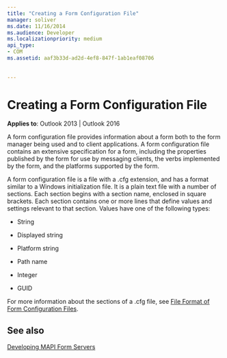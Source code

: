 ```yaml
---
title: "Creating a Form Configuration File"
manager: soliver
ms.date: 11/16/2014
ms.audience: Developer
ms.localizationpriority: medium
api_type:
- COM
ms.assetid: aaf3b33d-ad2d-4ef8-847f-1ab1eaf08706
 
 
---
```


# Creating a Form Configuration File

  
  
**Applies to**: Outlook 2013 | Outlook 2016 
  
A form configuration file provides information about a form both to the form manager being used and to client applications. A form configuration file contains an extensive specification for a form, including the properties published by the form for use by messaging clients, the verbs implemented by the form, and the platforms supported by the form.
  
A form configuration file is a file with a .cfg extension, and has a format similar to a Windows initialization file. It is a plain text file with a number of sections. Each section begins with a section name, enclosed in square brackets. Each section contains one or more lines that define values and settings relevant to that section. Values have one of the following types:
  
- String
    
- Displayed string
    
- Platform string
    
- Path name
    
- Integer
    
- GUID
    
For more information about the sections of a .cfg file, see [File Format of Form Configuration Files](file-format-of-form-configuration-files.md).
  
## See also



[Developing MAPI Form Servers](developing-mapi-form-servers.md)

